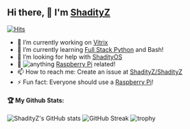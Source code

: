 ## Hi there, 👋 I'm [ShadityZ](https://github.com/ShadityZ)
[![Hits](https://hits.seeyoufarm.com/api/count/incr/badge.svg?url=https%3A%2F%2Fgithub.com%2FShadityZ%2FShadityZ&count_bg=%2379C83D&title_bg=%23555555&icon=&icon_color=%23E7E7E7&title=Hits%3A+&edge_flat=false)](https://hits.seeyoufarm.com)

- 🔭 I’m currently working on [Vitrix](https://github.com/ShadityZ/Vitrix)
- 🌱 I’m currently learning [Full Stack Python](https://www.fullstackpython.com/) and Bash!
- 🤔 I’m looking for help with [ShadityOS](https://github.com/ShadityOS)
- 💬  ![**anything**](https://img.shields.io/badge/Ask%20me-anything-1abc9c.svg) [Raspberry Pi](https://raspberrypi.org) related!
- 📫 How to reach me: Create an issue at [ShadityZ/ShadityZ](https://github.com/ShadityZ/ShadityZ)
- ⚡ Fun fact: Everyone should use a [Raspberry Pi](https://raspberrypi.org)!


#### 🏆 My Github Stats:
![ShadityZ's GitHub stats](https://github-readme-stats.vercel.app/api?username=ShadityZ&show_icons=true&theme=dracula)
![GitHub Streak](http://github-readme-streak-stats.herokuapp.com?user=ShadityZ&theme=dracula&date_format=M%20j%5B%2C%20Y%5D)
![trophy](https://github-profile-trophy.vercel.app/?username=ShadityZ&theme=dracula)
